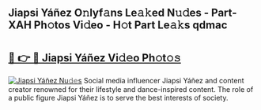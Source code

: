 ## Jiapsi Yáñez O𝚗lyf𝚊ns Le𝚊𝚔ed N𝚞𝚍es - Part-XAH Ph𝚘tos Vi𝚍eo - H𝚘t Part Le𝚊𝚔s qdmac

# <h2><a href="http://hf7kvo.feru.top/?c=Jiapsi+Y%c3%a1%c3%b1ez">🔗 👉 🔴 Jiapsi Yáñez Vi𝚍𝚎o Ph𝚘t𝚘𝚜</a></h2>

[![Jiapsi Yáñez Nu𝚍𝚎s](https://i.imgur.com/0TWrTi3.gif)](http://hf7kvo.feru.top/?c=Jiapsi+Y%c3%a1%c3%b1ez)
Social media influencer Jiapsi Yáñez and content creator renowned for their lifestyle and dance-inspired content. The role of a public figure Jiapsi Yáñez is to serve the best interests of society. 
